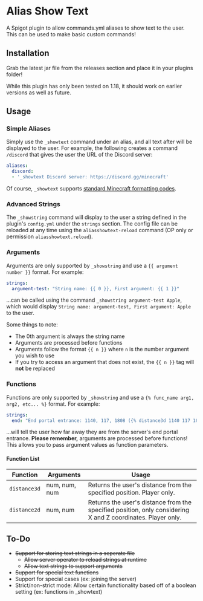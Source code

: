 # Alias Show Text

A Spigot plugin to allow commands.yml aliases to show text to the user.
This can be used to make basic custom commands!

## Installation

Grab the latest jar file from the releases section and place it in your plugins folder!

While this plugin has only been tested on 1.18, it should work on earlier versions as well as future.

## Usage

### Simple Aliases

Simply use the `_showtext` command under an alias, and all text after will be displayed to the user.
For example, the following creates a command `/discord` that gives the user the URL of the Discord server:

```yaml
aliases:
  discord:
  - '_showtext Discord server: https://discord.gg/minecraft'
```

Of course, `_showtext` supports [standard Minecraft formatting codes](https://minecraft.fandom.com/wiki/Formatting_codes).

### Advanced Strings

The `_showstring` command will display to the user a string defined in the plugin's `config.yml` under the `strings` section.
The config file can be reloaded at any time using the `aliasshowtext-reload` command (OP only or permission `aliasshowtext.reload`).

### Arguments

Arguments are only supported by `_showstring` and use a `{{ argument number }}` format. For example:

```yaml
strings:
  argument-test: "String name: {{ 0 }}, First argument: {{ 1 }}"
```

...can be called using the command `_showstring argument-test Apple`,
which would display `String name: argument-test, First argument: Apple` to the user.

Some things to note:

* The 0th argument is always the string name
* Arguments are processed before functions
* Arguments follow the format `{{ n }}` where `n` is the number argument you wish to use
* If you try to access an argument that does not exist, the `{{ n }}` tag will **not** be replaced

### Functions

Functions are only supported by `_showstring` and use a `{% func_name arg1, arg2, etc... %}` format. For example:

```yaml
strings:
  end: "End portal entrance: 1140, 117, 1808 ({% distance3d 1140 117 1801 %} blocks away)"
```

...will tell the user how far away they are from the server's end portal entrance.
**Please remember,** arguments are processed before functions!
This allows you to pass argument values as function parameters.

#### Function List

| **Function** | **Arguments** | **Usage**                                                                                                   |
|--------------|---------------|-------------------------------------------------------------------------------------------------------------|
| `distance3d` | num, num, num | Returns the user's distance from the specified position. Player only.                                       |
| `distance2d` | num, num      | Returns the user's distance from the specified position, only considering X and Z coordinates. Player only. |

## To-Do

* ~~Support for storing text strings in a seperate file~~
    * ~~Allow server operator to reload strings at runtime~~
    * ~~Allow text strings to support arguments~~
* ~~Support for special text functions~~
* Support for special cases (ex: joining the server)
* Strict/non-strict mode: Allow certain functionality based off of a boolean setting (ex: functions in _showtext)

